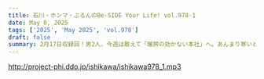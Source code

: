 ```yaml
---
title: 石川・ホンマ・ぶるんのBe-SIDE Your Life! vol.978-1
date: May 8, 2025
tags: ['2025', 'May 2025', 'vol.978']
draft: false
summary: 2月17日収録回！男2人、今週は敢えて「暖房の効かない本社」へ。あんまり寒いと収録機材がトラブりますよ？バッテリーの持ちが短くなりますよ？さて今回も、石川〝旅ガラス〟昭人（暫定）がお出かけ欲を飛ばしていきます...
---
```


http://project-phi.ddo.jp/ishikawa/ishikawa978_1.mp3